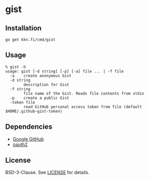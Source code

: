 
# gist

## Installation

```
go get kkn.fi/cmd/gist
```

## Usage

```
% gist -h
usage: gist [-d string] [-p] [-a] file ... | -f file
  -a	create anonymous Gist
  -d string
    	description for Gist
  -f string
    	file name of the Gist. Reads file contents from stdin
  -p	create a public Gist
  -token file
    	read GitHub personal access token from file (default $HOME/.github-gist-token)
```

## Dependencies

 - [Google GitHub](https://godoc.org/github.com/google/go-github/github)
 - [oauth2](https://godoc.org/golang.org/x/oauth2)

## License

BSD-3-Clause. See [LICENSE](LICENSE) for details.

